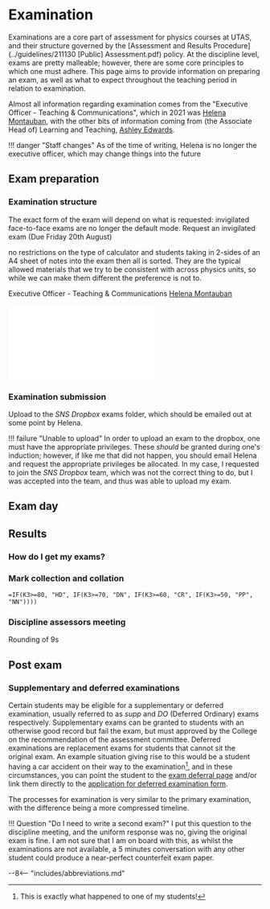 # Examination

Examinations are a core part of assessment for physics courses at UTAS, and their structure governed by the [Assessment and Results Procedure](../guidelines/211130 [Public] Assessment.pdf) policy. At the discipline level, exams are pretty malleable; however, there are some core principles to which one must adhere. This page aims to provide information on preparing an exam, as well as what to expect throughout the teaching period in relation to examination.

Almost all information regarding examination comes from the "Executive Officer - Teaching & Communications", which in 2021 was [Helena Montauban](mailto:helena.montauban@utas.edu.au), with the other bits of information coming from (the Associate Head of) Learning and Teaching, [Ashley Edwards](mailto:ashley.edwards@utas.edu.au).

!!! danger "Staff changes"
    As of the time of writing, Helena is no longer the executive officer, which may change things into the future

## Exam preparation

### Examination structure
The exact form of the exam will depend on what is requested: invigilated face-to-face exams are no longer the default mode. Request an invigilated exam (Due Friday 20th August)

no restrictions on the type of calculator and students taking in 2-sides of an A4 sheet of notes into the exam then all is sorted.  They are the typical allowed materials that we try to be consistent with across physics units, so while we can make them different the preference is not to.

Executive Officer - Teaching & Communications [Helena Montauban](helena.montauban@utas.edu.au)

![exam template](exam-template.tex)

### Examination submission
Upload to the *SNS Dropbox* exams folder, which should be emailed out at some point by Helena.

!!! failure "Unable to upload"
    In order to upload an exam to the dropbox, one must have the appropriate privileges. These *should* be granted during one's induction; however, if like me that did not happen, you should email Helena and request the appropriate privileges be allocated. In my case, I requested to join the *SNS Dropbox* team, which was not the correct thing to do, but I was accepted into the team, and thus was able to upload my exam.

## Exam day

## Results

### How do I get my exams?

### Mark collection and collation

``` powerbi
=IF(K3>=80, "HD", IF(K3>=70, "DN", IF(K3>=60, "CR", IF(K3>=50, "PP", "NN"))))
```

### Discipline assessors meeting

Rounding of 9s

## Post exam

### Supplementary and deferred examinations

Certain students may be eligible for a supplementary or deferred examination, usually referred to as *supp* and *DO* (Deferred Ordinary) exams respectively. Supplementary exams can be granted to students with an otherwise good record but fail the exam, but must approved by the College on the recommendation of the assessment committee. Deferred examinations are replacement exams for students that cannot sit the original exam. An example situation giving rise to this would be a student having a car accident on their way to the examination[^1], and in these circumstances, you can point the student to the [exam deferral page](https://askus.utas.edu.au/app/answers/detail/a_id/1263/~/can-i-defer-an-exam-%28or-apply-for-special-consideration%29-if-i-cant-sit-an-exam) and/or link them directly to the [application for deferred examination form](https://www.utas.edu.au/__data/assets/pdf_file/0015/1041153/Application-for-a-Deferred-Examination-1.6.pdf).

The processes for examination is very similar to the primary examination, with the difference being a more compressed timeline.

!!! Question "Do I need to write a second exam?"
    I put this question to the discipline meeting, and the uniform response was no, giving the original exam is fine. I am not sure that I am on board with this, as whilst the examinations are not available, a 5 minutes conversation with any other student could produce a near-perfect counterfeit exam paper.

[^1]: This is exactly what happened to one of my students!

--8<-- "includes/abbreviations.md"
